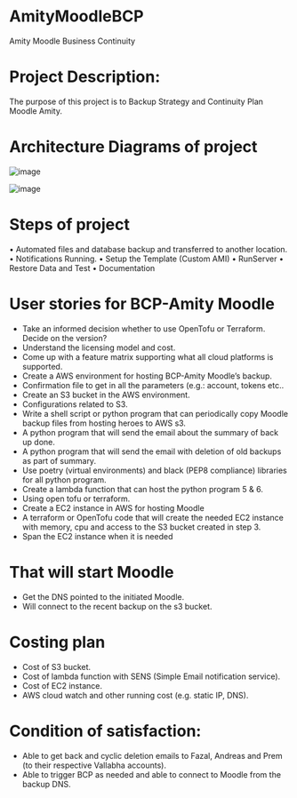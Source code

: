 # AmityMoodleBCP
Amity Moodle Business Continuity

# Project Description:
The purpose of this project is to Backup Strategy and Continuity Plan Moodle Amity.

# Architecture Diagrams of project
![image](https://github.com/vallabha108/AmityMoodleBCP/assets/168426890/842ba344-6687-442a-b315-4130e575a2a6)

![image](https://github.com/vallabha108/AmityMoodleBCP/assets/168426890/b512afee-cdb9-43a6-b1b2-77a7b0431e1c)

# Steps of project
• Automated files and database backup and transferred to another location. • Notifications Running. • Setup the Template (Custom AMI) • RunServer • Restore Data and Test • Documentation

# User stories for BCP-Amity Moodle
* Take an informed decision whether to use OpenTofu or Terraform. Decide on the version?
* Understand the licensing model and cost.
* Come up with a feature matrix supporting what all cloud platforms is supported.
* Create a AWS environment for hosting BCP-Amity Moodle’s backup.
* Confirmation file to get in all the parameters (e.g.: account, tokens etc..
* Create an S3 bucket in the AWS environment.
* Configurations related to S3.
* Write a shell script or python program that can periodically copy Moodle backup files from hosting heroes to AWS s3.
* A python program that will send the email about the summary of back up done.
* A python program that will send the email with deletion of old backups as part of summary.
* Use poetry (virtual environments) and black (PEP8 compliance) libraries for all python program.
* Create a lambda function that can host the python program 5 & 6.
* Using open tofu or terraform.
* Create a EC2 instance in AWS for hosting Moodle
* A terraform or OpenTofu code that will create the needed EC2 instance with memory, cpu and access to the S3 bucket created in step 3.
* Span the EC2 instance when it is needed
# That will start Moodle
* Get the DNS pointed to the initiated Moodle.
* Will connect to the recent backup on the s3 bucket.
# Costing plan
* Cost of S3 bucket.
* Cost of lambda function with SENS (Simple Email notification service).
* Cost of EC2 instance.
* AWS cloud watch and other running cost (e.g. static IP, DNS).
# Condition of satisfaction:
* Able to get back and cyclic deletion emails to Fazal, Andreas and Prem (to their respective Vallabha accounts).
* Able to trigger BCP as needed and able to connect to Moodle from the backup DNS.
